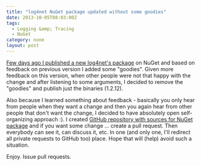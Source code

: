 ```yaml
---
title: "log4net NuGet package updated without some goodies"
date: 2013-10-05T08:03:00Z
tags:
  - Logging &amp; Tracing
  - NuGet
category: none
layout: post
---
```

<a href="{{ site.url }}{% post_url 2013-09-19-233416-log4net-nuget-package-updated-with-some-goodies %}">Few days ago I published a new log4net's package</a> on NuGet and based on feedback on previous version I added some "goodies". Given more feedback on this version, when other people were not that happy with the change and after listening to some arguments, I decided to remove the "goodies" and publish just the binaries (1.2.12).

<!-- excerpt -->

Also because I learned something about feedback - basically you only hear from people when they want a change and then you again hear from other people that don't want the change, I decided to have absolutely open self-organizing approach :). I created <a href="https://github.com/cincuranet/log4net-nuget">GitHub repository with sources for NuGet package</a> and if you want some change ... create a pull request. Then everybody can see it, can discuss it, etc. In one (and only one, I'll redirect all private requests to GitHub too) place. Hope that will (help) avoid such a situation.

Enjoy. Issue pull requests.
   